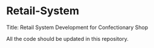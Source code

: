 # Retail-System

Title: Retail System Development for Confectionary Shop

All the code should be updated in this repository.
